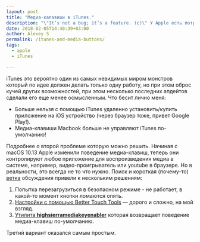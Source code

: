 ```yaml
---
layout: post
title: "Медиа-калавиши в iTunes."
description: "\"It’s not a bug; it’s a feature. (c)\" У Apple есть потрясающая способность принимать решения в дизайне продуктов вопреки здравому смыслу и логике."
date: 2018-02-05T14:40:39+03:00
author: Alexey S
permalink: /itunes-and-media-buttons/
tags:
  - apple
  - iTunes

---
```

iTunes это вероятно один из самых невидимых миром монстров который по идее должен делать только одну работу, но при этом оброс кучей других возможностей, при этом несколько последних апдейтов сделали его еще менее осмысленным. Что бесит лично меня:
- Больше нельзя с помощью iTunes удаленно установить/купить приложение на iOS устройство (через браузер тоже, привет Google Play!).
- Медиа-клавиши Macbook больше не управляют iTunes по-умолчанию! 

Подробнее о второй проблеме которую можно решить.
Начиная с macOS 10.13  Apple изменили поведение медиа-клавиш, теперь они контролируют любое приложение для воспроизведения медиа в системе, например, видео-проигрыватель или youtube в браузере. Но в реальности, это всегда не то что нужно.
Поиск и короткая (почему-то) [ветка](https://forums.developer.apple.com/thread/86221) обсуждения привели к нескольким решениям:
1. Попытка перезагрузиться в безопасном режиме - не работает, в какой-то момент кнопки ломаются опять.
2. [Настройки с помощью Better Touch Tools](https://bekirserifoglu.wordpress.com/2017/10/01/solutionworkaround-for-mac-os-high-sierra-unified-media-buttons-playpause-next-and-previous-track-problem/) — дорого и сложно, на мой взгляд.
3. [Утилита **highsierramediakeyenabler**](http://milgra.com/high-sierra-media-key-enabler.html) которая возвращает поведение медиа-клавиш по-умолчанию.

Третий вариант оказался самым простым. 
